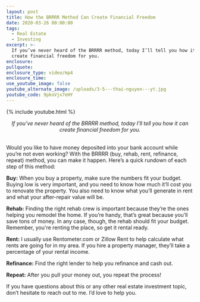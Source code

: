 ```yaml
---
layout: post
title: How the BRRRR Method Can Create Financial Freedom
date: 2020-03-26 00:00:00
tags:
  - Real Estate
  - Investing
excerpt: >-
  If you’ve never heard of the BRRRR method, today I’ll tell you how it can
  create financial freedom for you.
enclosure:
pullquote:
enclosure_type: video/mp4
enclosure_time:
use_youtube_image: false
youtube_alternate_image: /uploads/3-5---thai-nguyen---yt.jpg
youtube_code: 9pkoVjx7eHY
---
```


{% include youtube.html %}

<center><em>If you’ve never heard of the BRRRR method, today I’ll tell you how it can create financial freedom for you.</em></center>

<br>Would you like to have money deposited into your bank account while you’re not even working? With the BRRRR (buy, rehab, rent, refinance, repeat) method, you can make it happen. Here’s a quick rundown of each step of this method:

**Buy:** When you buy a property, make sure the numbers fit your budget. Buying low is very important, and you need to know how much it’ll cost you to renovate the property. You also need to know what you’ll generate in rent and what your after-repair value will be.

**Rehab:** Finding the right rehab crew is important because they’re the ones helping you remodel the home. If you’re handy, that’s great because you’ll save tons of money. In any case, though, the rehab should fit your budget. Remember, you're renting the place, so get it rental ready.

**Rent:** I usually use Rentometer.com or Zillow Rent to help calculate what rents are going for in my area. If you hire a property manager, they’ll take a percentage of your rental income.

**Refinance:** Find the right lender to help you refinance and cash out.

**Repeat:** After you pull your money out, you repeat the process\!

If you have questions about this or any other real estate investment topic, don’t hesitate to reach out to me. I’d love to help you.